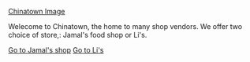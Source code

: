 [Chinatown Image](https://www.google.com/search?q=chinatown&safe=strict&source=lnms&tbm=isch&sa=X&ved=2ahUKEwjL04iMzr_mAhUnUt8KHWTqAPoQ_AUoA3oECA8QBQ&biw=1913&bih=856#imgrc=FRESkkkM1z2YsM)

Welecome to Chinatown, the home to many shop vendors.
We offer two choice of store,: Jamal's food shop or Li's.

[Go to Jamal's shop](Jamal.md)
[Go to Li's](Li.md)
